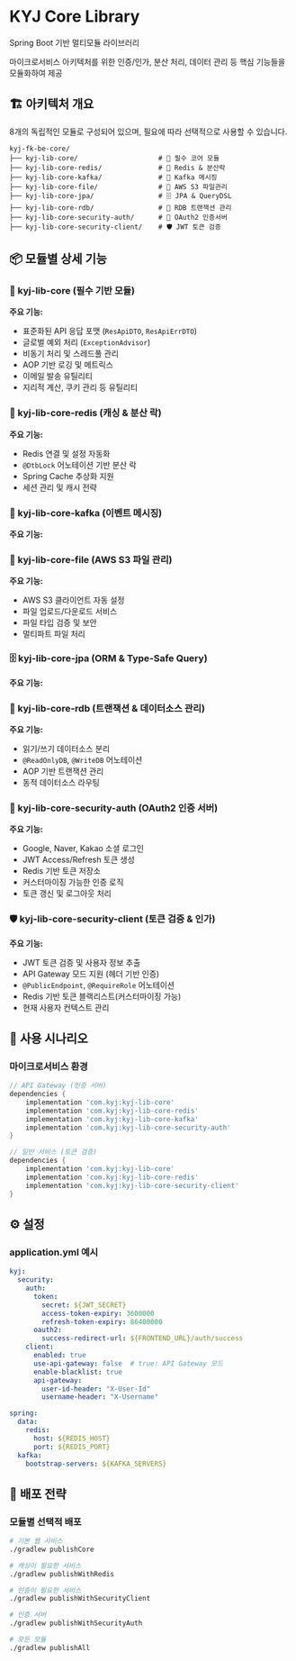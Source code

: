 # KYJ Core Library

Spring Boot 기반  멀티모듈 라이브러리

마이크로서비스 아키텍처를 위한 인증/인가, 분산 처리, 데이터 관리 등 핵심 기능들을 모듈화하여 제공

## 🏗️ 아키텍처 개요

8개의 독립적인 모듈로 구성되어 있으며, 필요에 따라 선택적으로 사용할 수 있습니다.

```
kyj-fk-be-core/
├── kyj-lib-core/                    # 🔧 필수 코어 모듈
├── kyj-lib-core-redis/              # 🔴 Redis & 분산락
├── kyj-lib-core-kafka/              # 📨 Kafka 메시징
├── kyj-lib-core-file/               # 📁 AWS S3 파일관리
├── kyj-lib-core-jpa/                # 🗄️ JPA & QueryDSL
├── kyj-lib-core-rdb/                # 🔀 RDB 트랜잭션 관리
├── kyj-lib-core-security-auth/      # 🔐 OAuth2 인증서버
├── kyj-lib-core-security-client/    # 🛡️ JWT 토큰 검증

```

## 📦 모듈별 상세 기능

### 🔧 kyj-lib-core (필수 기반 모듈)

**주요 기능:**
- 표준화된 API 응답 포맷 (`ResApiDTO`, `ResApiErrDTO`)
- 글로벌 예외 처리 (`ExceptionAdvisor`)
- 비동기 처리 및 스레드풀 관리
- AOP 기반 로깅 및 메트릭스
- 이메일 발송 유틸리티
- 지리적 계산, 쿠키 관리 등 유틸리티

### 🔴 kyj-lib-core-redis (캐싱 & 분산 락)

**주요 기능:**
- Redis 연결 및 설정 자동화
- `@DtbLock` 어노테이션 기반 분산 락
- Spring Cache 추상화 지원
- 세션 관리 및 캐시 전략

### 📨 kyj-lib-core-kafka (이벤트 메시징)

**주요 기능:**


### 📁 kyj-lib-core-file (AWS S3 파일 관리)

**주요 기능:**
- AWS S3 클라이언트 자동 설정
- 파일 업로드/다운로드 서비스
- 파일 타입 검증 및 보안
- 멀티파트 파일 처리

### 🗄️ kyj-lib-core-jpa (ORM & Type-Safe Query)

**주요 기능:**


### 🔀 kyj-lib-core-rdb (트랜잭션 & 데이터소스 관리)

**주요 기능:**
- 읽기/쓰기 데이터소스 분리
- `@ReadOnlyDB`, `@WriteDB` 어노테이션
- AOP 기반 트랜잭션 관리
- 동적 데이터소스 라우팅

### 🔐 kyj-lib-core-security-auth (OAuth2 인증 서버)

**주요 기능:**
- Google, Naver, Kakao 소셜 로그인
- JWT Access/Refresh 토큰 생성
- Redis 기반 토큰 저장소
- 커스터마이징 가능한 인증 로직
- 토큰 갱신 및 로그아웃 처리

### 🛡️ kyj-lib-core-security-client (토큰 검증 & 인가)

**주요 기능:**
- JWT 토큰 검증 및 사용자 정보 추출
- API Gateway 모드 지원 (헤더 기반 인증)
- `@PublicEndpoint`, `@RequireRole` 어노테이션
- Redis 기반 토큰 블랙리스트(커스터마이징 가능)
- 현재 사용자 컨텍스트 관리


## 🎯 사용 시나리오

### 마이크로서비스 환경
```gradle
// API Gateway (인증 서버)
dependencies {
    implementation 'com.kyj:kyj-lib-core'
    implementation 'com.kyj:kyj-lib-core-redis'
    implementation 'com.kyj:kyj-lib-core-kafka'
    implementation 'com.kyj:kyj-lib-core-security-auth'
}

// 일반 서비스 (토큰 검증)
dependencies {
    implementation 'com.kyj:kyj-lib-core'
    implementation 'com.kyj:kyj-lib-core-redis'
    implementation 'com.kyj:kyj-lib-core-security-client'
}
```



## ⚙️ 설정

### application.yml 예시
```yaml
kyj:
  security:
    auth:
      token:
        secret: ${JWT_SECRET}
        access-token-expiry: 3600000
        refresh-token-expiry: 86400000
      oauth2:
        success-redirect-url: ${FRONTEND_URL}/auth/success
    client:
      enabled: true
      use-api-gateway: false  # true: API Gateway 모드
      enable-blacklist: true
      api-gateway:
        user-id-header: "X-User-Id"
        username-header: "X-Username"

spring:
  data:
    redis:
      host: ${REDIS_HOST}
      port: ${REDIS_PORT}
  kafka:
    bootstrap-servers: ${KAFKA_SERVERS}
```

## 🚀 배포 전략

### 모듈별 선택적 배포
```bash
# 기본 웹 서비스
./gradlew publishCore

# 캐싱이 필요한 서비스
./gradlew publishWithRedis

# 인증이 필요한 서비스
./gradlew publishWithSecurityClient

# 인증 서버
./gradlew publishWithSecurityAuth

# 모든 모듈
./gradlew publishAll
```



